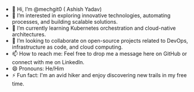 - 👋 Hi, I’m @mechgit0 ( Ashish Yadav)
- 👀 I’m interested in exploring innovative technologies, automating processes, and building scalable solutions.
- 🌱 I’m currently learning Kubernetes orchestration and cloud-native architectures.
- 💞️ I’m looking to collaborate on open-source projects related to DevOps, infrastructure as code, and cloud computing.
- 📫 How to reach me: Feel free to drop me a message here on GitHub or connect with me on LinkedIn.
- 😄 Pronouns: He/Him
- ⚡ Fun fact: I'm an avid hiker and enjoy discovering new trails in my free time.


<!---
mechgit0/mechgit0 is a ✨ special ✨ repository because its `README.md` (this file) appears on your GitHub profile.
You can click the Preview link to take a look at your changes.
--->
